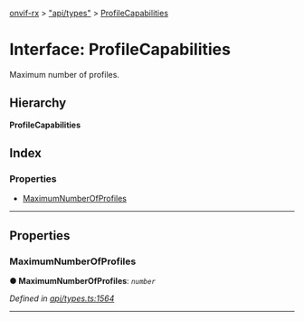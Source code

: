 [onvif-rx](../README.md) > ["api/types"](../modules/_api_types_.md) > [ProfileCapabilities](../interfaces/_api_types_.profilecapabilities.md)

# Interface: ProfileCapabilities

Maximum number of profiles.

## Hierarchy

**ProfileCapabilities**

## Index

### Properties

* [MaximumNumberOfProfiles](_api_types_.profilecapabilities.md#maximumnumberofprofiles)

---

## Properties

<a id="maximumnumberofprofiles"></a>

###  MaximumNumberOfProfiles

**● MaximumNumberOfProfiles**: *`number`*

*Defined in [api/types.ts:1564](https://github.com/patrickmichalina/onvif-rx/blob/3ab1739/src/api/types.ts#L1564)*

___

